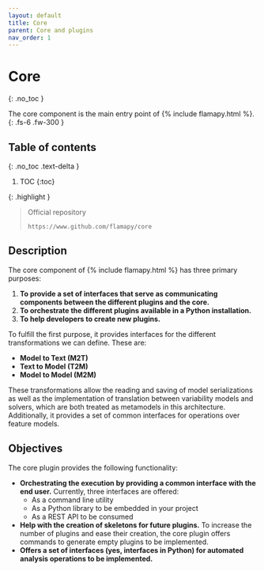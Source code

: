 ```yaml
---
layout: default
title: Core
parent: Core and plugins
nav_order: 1
---
```


# Core
{: .no_toc }


The core component is the main entry point of {% include flamapy.html %}.
{: .fs-6 .fw-300 }

## Table of contents
{: .no_toc .text-delta }

1. TOC
{:toc}

{: .highlight }
> Official repository
>
> ```
> https://www.github.com/flamapy/core
> ```

## Description

The core component of {% include flamapy.html %} has three primary purposes:

1. **To provide a set of interfaces that serve as communicating components between the different plugins and the core.**
2. **To orchestrate the different plugins available in a Python installation.**
3. **To help developers to create new plugins.**

To fulfill the first purpose, it provides interfaces for the different transformations we can define. These are:

- **Model to Text (M2T)**
- **Text to Model (T2M)**
- **Model to Model (M2M)**

These transformations allow the reading and saving of model serializations as well as the implementation of translation between variability models and solvers, which are both treated as metamodels in this architecture. Additionally, it provides a set of common interfaces for operations over feature models.

## Objectives

The core plugin provides the following functionality:

- **Orchestrating the execution by providing a common interface with the end user.** Currently, three interfaces are offered:
  - As a command line utility
  - As a Python library to be embedded in your project
  - As a REST API to be consumed
- **Help with the creation of skeletons for future plugins.** To increase the number of plugins and ease their creation, the core plugin offers commands to generate empty plugins to be implemented.
- **Offers a set of interfaces (yes, interfaces in Python) for automated analysis operations to be implemented.**

